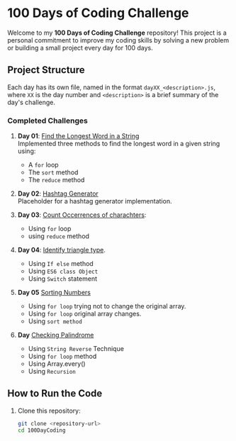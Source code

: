# 100 Days of Coding Challenge

Welcome to my **100 Days of Coding Challenge** repository! This project is a personal commitment to improve my coding skills by solving a new problem or building a small project every day for 100 days.

## Project Structure

Each day has its own file, named in the format `dayXX_<description>.js`, where `XX` is the day number and `<description>` is a brief summary of the day's challenge.

### Completed Challenges

1. **Day 01**: [Find the Longest Word in a String](day01_longest-word.js)  
   Implemented three methods to find the longest word in a given string using:
   - A `for` loop
   - The `sort` method
   - The `reduce` method

2. **Day 02**: [Hashtag Generator](day02-#-tag-generator.js)  
   Placeholder for a hashtag generator implementation.
3. **Day 03**: [Count Occerrences of charachters](day03-count-Occurences-ofCharater):
   - Using `for` loop
   - using `reduce` method
4. **Day 04**: [Identify triangle type](day04-Identify-triangle-type).
   - Using `If else` method
   - Using `ES6 class Object`
   - Using `Switch` statement
5. **Day 05** [Sorting Numbers](day05-arrange-number-ascending)
   - Using `for loop` trying not to change the original array.
   - Using `for loop` original array changes.
   - Using `sort method`
6. **Day** [Checking Palindrome](day06-Palindrome-identification)
   - Using `String Reverse` Technique
   - Using `for loop` method
   - Using Array.every()
   - Using `Recursion`

## How to Run the Code

1. Clone this repository:
   ```sh
   git clone <repository-url>
   cd 100DayCoding
